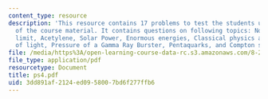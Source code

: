 ```yaml
---
content_type: resource
description: 'This resource contains 17 problems to test the students understanding
  of the course material. It contains questions on following topics: Non-relativistic
  limit, Acetylene, Solar Power, Enormous energies, Classical physics and the speed
  of light, Pressure of a Gamma Ray Burster, Pentaquarks, and Compton scattering.'
file: /media/https%3A/open-learning-course-data-rc.s3.amazonaws.com/8-20-introduction-to-special-relativity-january-iap-2005/3dd891af2124ed0958007bd6f277ffb6_ps4.pdf
file_type: application/pdf
resourcetype: Document
title: ps4.pdf
uid: 3dd891af-2124-ed09-5800-7bd6f277ffb6
---
```

